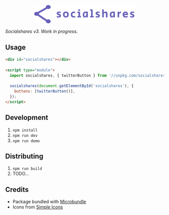 <p align="center">

  <img src="./assets/logo.svg" alt="Socialshares" width="320" />

  <p><i>Socialshares v3. Work in progress.</i></p>

</p>

## Usage

```html
<div id="socialshares"></div>

<script type="module">
  import socialshares, { twitterButton } from '//unpkg.com/socialshares';

  socialshares(document.getElementById('socialshares'), {
    buttons: [twitterButton()],
  });
</script>
```

## Development

1. `npm install`
1. `npm run dev`
1. `npm run demo`

## Distributing

1. `npm run build`
1. TODO...

## Credits

- Package bundled with [Microbundle](https://github.com/developit/microbundle)
- Icons from [Simple Icons](https://simpleicons.org/)
